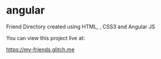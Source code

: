 # angular
Friend Directory created using HTML, , CSS3 and  Angular JS 

You can view this project live at:

https://my-friends.glitch.me
